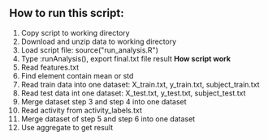 ## **How to run this script:**
1. Copy script to working directory
2. Download and unzip data to working directory
3. Load script file: source("run_analysis.R")
4. Type :runAnalysis(), export final.txt file result
**How script work**
1. Read features.txt
2. Find element contain mean or std
3. Read train data into one dataset: X_train.txt, y_train.txt, subject_train.txt
4. Read test data int one dataset: X_test.txt, y_test.txt, subject_test.txt
5. Merge dataset step 3 and step 4 into one dataset
6. Read activity from activity_labels.txt
7. Merge dataset of step 5 and step 6 into one dataset
8. Use aggregate to get result